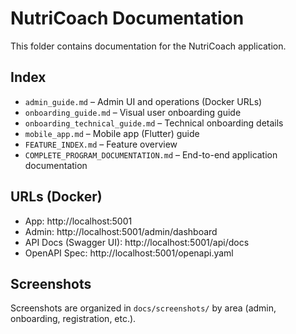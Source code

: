 # NutriCoach Documentation

This folder contains documentation for the NutriCoach application.

## Index

- `admin_guide.md` – Admin UI and operations (Docker URLs)
- `onboarding_guide.md` – Visual user onboarding guide
- `onboarding_technical_guide.md` – Technical onboarding details
- `mobile_app.md` – Mobile app (Flutter) guide
- `FEATURE_INDEX.md` – Feature overview
- `COMPLETE_PROGRAM_DOCUMENTATION.md` – End-to-end application documentation

## URLs (Docker)

- App: http://localhost:5001
- Admin: http://localhost:5001/admin/dashboard
- API Docs (Swagger UI): http://localhost:5001/api/docs
- OpenAPI Spec: http://localhost:5001/openapi.yaml

## Screenshots

Screenshots are organized in `docs/screenshots/` by area (admin, onboarding, registration, etc.).